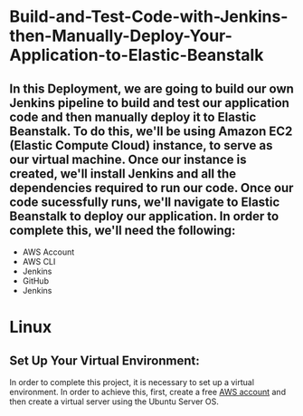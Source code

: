 # Build-and-Test-Code-with-Jenkins-then-Manually-Deploy-Your-Application-to-Elastic-Beanstalk

## In this Deployment, we are going to build our own Jenkins pipeline to build and test our application code and then manually deploy it to Elastic Beanstalk. To do this, we'll be using Amazon EC2 (Elastic Compute Cloud) instance, to serve as our virtual machine. Once our instance is created, we'll install Jenkins and all the dependencies required to run our code. Once our code sucessfully runs, we'll navigate to Elastic Beanstalk to deploy our application. In order to complete this, we'll need the following:
-  AWS Account
-  AWS CLI
-  Jenkins
-  GitHub
-  Jenkins

# Linux

## Set Up Your Virtual Environment:

In order to complete this project, it is necessary to set up a virtual environment. In order to achieve this, first, create a free [AWS account](https://aws.amazon.com/) and then create a virtual server using the Ubuntu Server OS.
